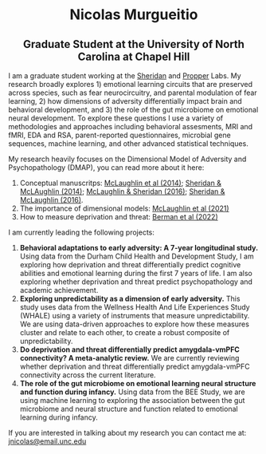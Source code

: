 
# <div align="center"> **Nicolas Murgueitio**
## <div align="center"> **Graduate Student at the University of North Carolina at Chapel Hill**

I am a graduate student working at the [Sheridan](https://circlelab.unc.edu/) and [Propper](https://beelab.web.unc.edu/) Labs. My research broadly explores 1) emotional learning circuits that are preserved across species, such as fear neurocircuitry, and parental modulation of fear learning, 2) how dimensions of adversity differentially impact brain and behavioral development, and 3) the role of the gut microbiome on emotional neural development. To explore these questions I use a variety of methodologies and approaches including behavioral assesments, MRI and fMRI, EDA and RSA, parent-reported questionnaires, microbial gene sequences, machine learning, and other advanced statistical techniques. 

My research heavily focuses on the Dimensional Model of Adversity and Psychopathology (DMAP), you can read more about it here:
1. Conceptual manuscritps: [McLaughlin et al (2014)](https://www.sciencedirect.com/science/article/pii/S0149763414002620); [Sheridan & McLAughlin (2014)](https://www.sciencedirect.com/science/article/pii/S1364661314002022); [McLaughlin & Sheridan (2016)](https://journals.sagepub.com/doi/pdf/10.1177/0963721416655883); [Sheridan & McLaughlin (2016)](https://www.sciencedirect.com/science/article/pii/S2352154616301140).
2. The importance of dimensional models: [McLaughlin et al (2021)](https://journals.sagepub.com/doi/pdf/10.1177/1745691621992346)
3. How to measure deprivation and threat: [Berman et al (2022)](https://www.cambridge.org/core/journals/development-and-psychopathology/article/measuring-early-life-adversity-a-dimensional-approach/C7C005748EFA5E6C1DF1503E1D2A51B0)

I am currently leading the following projects:
1. **Behavioral adaptations to early adversity: A 7-year longitudinal study.** Using data from the Durham Child Health and Development Study, I am exploring how deprivation and threat differentially predict cognitive abilities and emotional learning during the first 7 years of life. I am also exploring whether deprivation and threat predict psychopathology and academic achievement. 
2. **Exploring unpredictability as a dimension of early adversity.** This study uses data from the Wellness Health And Life Experiences Study (WHALE) using a variety of instruments that measure unpredictability. We are using data-driven approaches to explore how these measures cluster and relate to each other, to create a robust composite of unpredictability. 
3. **Do deprivation and threat differentially predict amygdala-vmPFC connectivity? A meta-analytic review.** We are currently reviewing whether deprivation and threat differentially predict amygdala-vmPFC connectivity across the current literature. 
4. **The role of the gut microbiome on emotional learning neural structure and function during infancy.** Using data from the BEE Study, we are using machine learning to exploring the association between the gut microbiome and neural structure and function related to emotional learning during infancy. 

If you are interested in talking about my research you can contact me at: [jnicolas@email.unc.edu](mailto:jnicolas@email.unc.edu)
